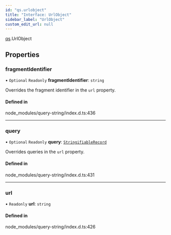```yaml
---
id: "qs.urlobject"
title: "Interface: UrlObject"
sidebar_label: "UrlObject"
custom_edit_url: null
---
```


[qs](../modules/qs.md).UrlObject

## Properties

### fragmentIdentifier

• `Optional` `Readonly` **fragmentIdentifier**: `string`

Overrides the fragment identifier in the `url` property.

#### Defined in

node_modules/query-string/index.d.ts:436

___

### query

• `Optional` `Readonly` **query**: [`StringifiableRecord`](../modules/qs.md#stringifiablerecord)

Overrides queries in the `url` property.

#### Defined in

node_modules/query-string/index.d.ts:431

___

### url

• `Readonly` **url**: `string`

#### Defined in

node_modules/query-string/index.d.ts:426
